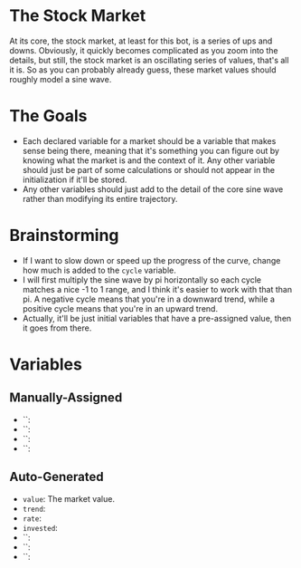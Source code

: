 # The Stock Market
At its core, the stock market, at least for this bot, is a series of ups and downs. Obviously, it quickly becomes complicated as you zoom into the details, but still, the stock market is an oscillating series of values, that's all it is. So as you can probably already guess, these market values should roughly model a sine wave.

# The Goals
- Each declared variable for a market should be a variable that makes sense being there, meaning that it's something you can figure out by knowing what the market is and the context of it. Any other variable should just be part of some calculations or should not appear in the initialization if it'll be stored.
- Any other variables should just add to the detail of the core sine wave rather than modifying its entire trajectory.

# Brainstorming
- If I want to slow down or speed up the progress of the curve, change how much is added to the `cycle` variable.
- I will first multiply the sine wave by pi horizontally so each cycle matches a nice -1 to 1 range, and I think it's easier to work with that than pi. A negative cycle means that you're in a downward trend, while a positive cycle means that you're in an upward trend.
- Actually, it'll be just initial variables that have a pre-assigned value, then it goes from there.

# Variables
## Manually-Assigned
- ``: 
- ``: 
- ``: 
- ``: 
## Auto-Generated
- `value`: The market value.
- `trend`: 
- `rate`: 
- `invested`: 
- ``: 
- ``: 
- ``: 